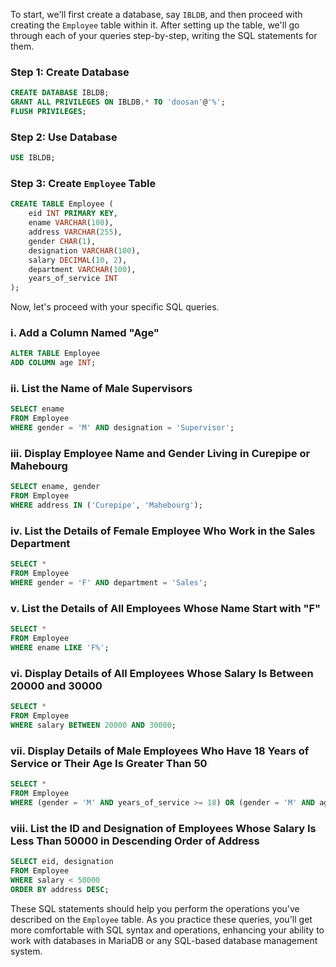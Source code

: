 To start, we'll first create a database, say `IBLDB`, and then proceed with creating the `Employee` table within it. After setting up the table, we'll go through each of your queries step-by-step, writing the SQL statements for them.

### Step 1: Create Database

```sql
CREATE DATABASE IBLDB;
GRANT ALL PRIVILEGES ON IBLDB.* TO 'doosan'@'%';
FLUSH PRIVILEGES;
```

### Step 2: Use Database

```sql
USE IBLDB;
```

### Step 3: Create `Employee` Table

```sql
CREATE TABLE Employee (
    eid INT PRIMARY KEY,
    ename VARCHAR(100),
    address VARCHAR(255),
    gender CHAR(1),
    designation VARCHAR(100),
    salary DECIMAL(10, 2),
    department VARCHAR(100),
    years_of_service INT
);
```

Now, let's proceed with your specific SQL queries.

### i. Add a Column Named "Age"

```sql
ALTER TABLE Employee
ADD COLUMN age INT;
```

### ii. List the Name of Male Supervisors

```sql
SELECT ename
FROM Employee
WHERE gender = 'M' AND designation = 'Supervisor';
```

### iii. Display Employee Name and Gender Living in Curepipe or Mahebourg

```sql
SELECT ename, gender
FROM Employee
WHERE address IN ('Curepipe', 'Mahebourg');
```

### iv. List the Details of Female Employee Who Work in the Sales Department

```sql
SELECT *
FROM Employee
WHERE gender = 'F' AND department = 'Sales';
```

### v. List the Details of All Employees Whose Name Start with "F"

```sql
SELECT *
FROM Employee
WHERE ename LIKE 'F%';
```

### vi. Display Details of All Employees Whose Salary Is Between 20000 and 30000

```sql
SELECT *
FROM Employee
WHERE salary BETWEEN 20000 AND 30000;
```

### vii. Display Details of Male Employees Who Have 18 Years of Service or Their Age Is Greater Than 50

```sql
SELECT *
FROM Employee
WHERE (gender = 'M' AND years_of_service >= 18) OR (gender = 'M' AND age > 50);
```

### viii. List the ID and Designation of Employees Whose Salary Is Less Than 50000 in Descending Order of Address

```sql
SELECT eid, designation
FROM Employee
WHERE salary < 50000
ORDER BY address DESC;
```

These SQL statements should help you perform the operations you've described on the `Employee` table. As you practice these queries, you'll get more comfortable with SQL syntax and operations, enhancing your ability to work with databases in MariaDB or any SQL-based database management system.